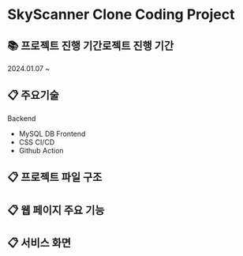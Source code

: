 # SkyScanner Clone Coding Project


## 📚 프로젝트 진행 기간로젝트 진행 기간
2024.01.07 ~


## 📋 주요기술
Backend
  - MySQL DB
Frontend
  - CSS
CI/CD
 - Github Action


## 📋 프로젝트 파일 구조


## 📋 웹 페이지 주요 기능


## 📋 서비스 화면
